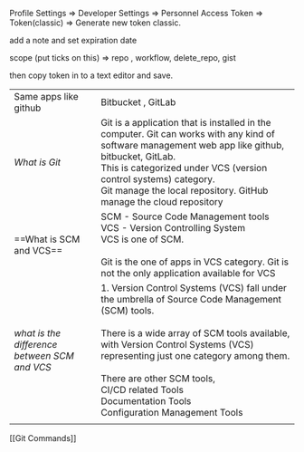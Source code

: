 Profile Settings => Developer Settings => Personnel Access Token => Token(classic) => Generate new token classic.

add a note and set expiration date

scope (put ticks on this) => repo , workflow, delete_repo, gist

then copy token in to a text editor and save.

|                                              |                                                                                                                                                                                                                                                                                                                                                             |
| -------------------------------------------- | ----------------------------------------------------------------------------------------------------------------------------------------------------------------------------------------------------------------------------------------------------------------------------------------------------------------------------------------------------------- |
| Same apps like github                        | Bitbucket , GitLab                                                                                                                                                                                                                                                                                                                                          |
| *What is Git*                                | Git is a application that is installed in the computer. Git can works with any kind of software management web app like github, bitbucket, GitLab.<br>This is categorized under VCS (version control systems) category.<br>Git manage the local repository. GitHub manage the cloud repository                                                              |
| ==What is SCM and VCS==                      | SCM - Source Code Management tools<br>VCS - Version Controlling System<br>VCS is one of SCM.<br><br>Git is the one of apps in VCS category. Git is not the only application available for VCS                                                                                                                                                               |
| *what is the difference between SCM and VCS* | 1. Version Control Systems (VCS) fall under the umbrella of Source Code Management (SCM) tools.<br>    <br>There is a wide array of SCM tools available, with Version Control Systems (VCS) representing just one category among them.<br><br>There are other SCM tools, <br>CI/CD related Tools <br>Documentation Tools <br>Configuration Management Tools |
|                                              |                                                                                                                                                                                                                                                                                                                                                             |
[[Git Commands]]
